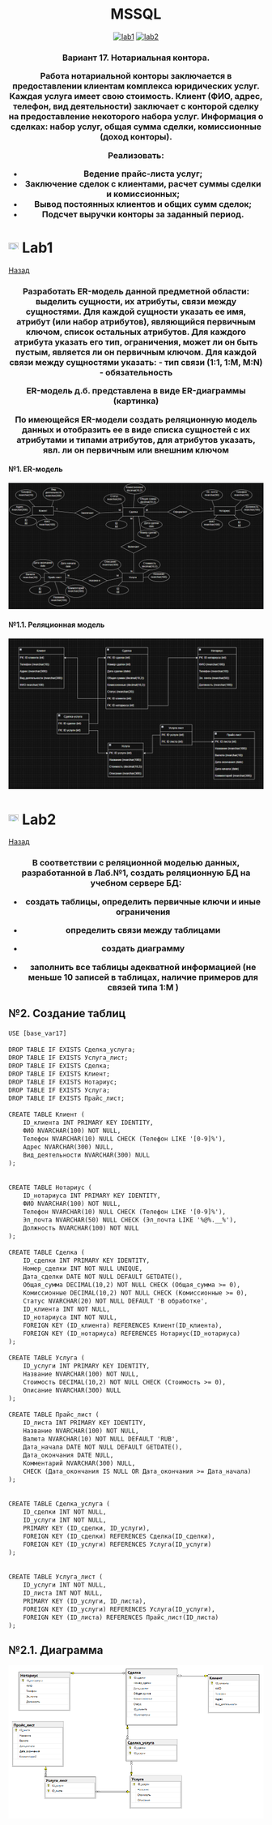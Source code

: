 <h1 name="content" align="center"><a href="">
</a> MSSQL</h1>

<p align="center">
  <a href="#-lab1"><img alt="lab1" src="https://img.shields.io/badge/Lab1-blue"></a>
  <a href="#-lab2"><img alt="lab2" src="https://img.shields.io/badge/Lab2-blue"></a> 
</p>
<h3 align="center">
  <a href="#client"></a>
  Вариант 17. Нотариальная контора.
  
Работа нотариальной конторы заключается в предоставлении клиентам комплекса юридических услуг. Каждая услуга имеет свою стоимость. Клиент (ФИО, адрес, телефон, вид деятельности) заключает с конторой сделку на предоставление некоторого набора услуг.
Информация о сделках: набор услуг, общая сумма сделки, комиссионные (доход конторы). 

Реализовать:
- Ведение прайс-листа услуг;
- Заключение сделок с клиентами,  расчет суммы сделки и комиссионных;
- Вывод постоянных клиентов и общих сумм сделок;
- Подсчет выручки конторы за заданный период.


</h3>

# <img src="https://github.com/user-attachments/assets/e080adec-6af7-4bd2-b232-d43cb37024ac" width="20" height="20"/> Lab1
[Назад](#content)
<h3 align="center">
  <a href="#client"></a>
  Разработать ER-модель данной предметной области: выделить сущности, их атрибуты, связи между сущностями. 
Для каждой сущности указать ее имя, атрибут (или набор атрибутов), являющийся первичным ключом, список остальных атрибутов.
Для каждого атрибута указать его тип, ограничения, может ли он быть пустым, является ли он первичным ключом.
Для каждой связи между сущностями указать: 
- тип связи (1:1, 1:M, M:N)
- обязательность

ER-модель д.б. представлена в виде ER-диаграммы (картинка)

По имеющейся ER-модели создать реляционную модель данных и отобразить ее в виде списка сущностей с их атрибутами и типами атрибутов,  для атрибутов указать, явл. ли он первичным или внешним ключом 
</h3>

#### №1. ER-модель
![image](/pictures/ERm.png)

#### №1.1. Реляционная модель
![image](/pictures/Rel.png)


# <img src="https://github.com/user-attachments/assets/e080adec-6af7-4bd2-b232-d43cb37024ac" width="20" height="20"/> Lab2
[Назад](#content)
<h3 align="center">
  <a href="#client"></a>
  В соответствии с реляционной моделью данных, разработанной в Лаб.№1, создать реляционную БД на учебном сервере БД:
  
- создать таблицы, определить первичные ключи и иные ограничения
  
- определить связи между таблицами
  
- создать диаграмму

- заполнить все таблицы адекватной информацией (не меньше 10 записей в таблицах, наличие примеров для связей типа 1:M )

</h3>

## №2. Создание таблиц
```
USE [base_var17]

DROP TABLE IF EXISTS Сделка_услуга;
DROP TABLE IF EXISTS Услуга_лист;
DROP TABLE IF EXISTS Сделка;
DROP TABLE IF EXISTS Клиент;
DROP TABLE IF EXISTS Нотариус;
DROP TABLE IF EXISTS Услуга;
DROP TABLE IF EXISTS Прайс_лист;

CREATE TABLE Клиент (
    ID_клиента INT PRIMARY KEY IDENTITY,
    ФИО NVARCHAR(100) NOT NULL,
    Телефон NVARCHAR(10) NULL CHECK (Телефон LIKE '[0-9]%'),
    Адрес NVARCHAR(300) NULL,
    Вид_деятельности NVARCHAR(300) NULL
);


CREATE TABLE Нотариус (
    ID_нотариуса INT PRIMARY KEY IDENTITY,
    ФИО NVARCHAR(100) NOT NULL,
    Телефон NVARCHAR(10) NULL CHECK (Телефон LIKE '[0-9]%'),
    Эл_почта NVARCHAR(50) NULL CHECK (Эл_почта LIKE '%@%.__%'),
    Должность NVARCHAR(100) NOT NULL
);

CREATE TABLE Сделка (
    ID_сделки INT PRIMARY KEY IDENTITY,
    Номер_сделки INT NOT NULL UNIQUE,
    Дата_сделки DATE NOT NULL DEFAULT GETDATE(),
    Общая_сумма DECIMAL(10,2) NOT NULL CHECK (Общая_сумма >= 0),
    Комиссионные DECIMAL(10,2) NOT NULL CHECK (Комиссионные >= 0),
    Статус NVARCHAR(20) NOT NULL DEFAULT 'В обработке',
    ID_клиента INT NOT NULL,
    ID_нотариуса INT NOT NULL,
    FOREIGN KEY (ID_клиента) REFERENCES Клиент(ID_клиента),
    FOREIGN KEY (ID_нотариуса) REFERENCES Нотариус(ID_нотариуса)
);

CREATE TABLE Услуга (
    ID_услуги INT PRIMARY KEY IDENTITY,
    Название NVARCHAR(100) NOT NULL,
    Стоимость DECIMAL(10,2) NOT NULL CHECK (Стоимость >= 0),
    Описание NVARCHAR(300) NULL
);

CREATE TABLE Прайс_лист (
    ID_листа INT PRIMARY KEY IDENTITY,
    Название NVARCHAR(100) NOT NULL,
    Валюта NVARCHAR(10) NOT NULL DEFAULT 'RUB',
    Дата_начала DATE NOT NULL DEFAULT GETDATE(),
    Дата_окончания DATE NULL,
    Комментарий NVARCHAR(300) NULL,
    CHECK (Дата_окончания IS NULL OR Дата_окончания >= Дата_начала)
);


CREATE TABLE Сделка_услуга (
    ID_сделки INT NOT NULL,
    ID_услуги INT NOT NULL,
    PRIMARY KEY (ID_сделки, ID_услуги),
    FOREIGN KEY (ID_сделки) REFERENCES Сделка(ID_сделки),
    FOREIGN KEY (ID_услуги) REFERENCES Услуга(ID_услуги)
);


CREATE TABLE Услуга_лист (
    ID_услуги INT NOT NULL,
    ID_листа INT NOT NULL,
    PRIMARY KEY (ID_услуги, ID_листа),
    FOREIGN KEY (ID_услуги) REFERENCES Услуга(ID_услуги),
    FOREIGN KEY (ID_листа) REFERENCES Прайс_лист(ID_листа)
);

```
## №2.1. Диаграмма
![image](/pictures/Diag1.png)
